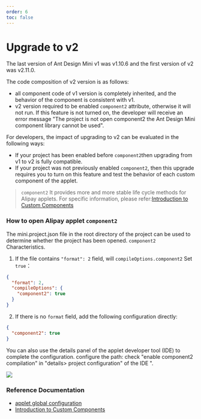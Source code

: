 ```yaml
---
order: 6
toc: false
---
```


# Upgrade to v2

The last version of Ant Design Mini v1 was v1.10.6 and the first version of v2 was v2.11.0.

The code composition of v2 version is as follows:

- all component code of v1 version is completely inherited, and the behavior of the component is consistent with v1.
- v2 version required to be enabled `component2` attribute, otherwise it will not run. If this feature is not turned on, the developer will receive an error message "The project is not open component2 the Ant Design Mini component library cannot be used".

For developers, the impact of upgrading to v2 can be evaluated in the following ways:

- If your project has been enabled before `component2`then upgrading from v1 to v2 is fully compatible.
- If your project was not previously enabled `component2`, then this upgrade requires you to turn on this feature and test the behavior of each custom component of the applet.

> `component2` It provides more and more stable life cycle methods for Alipay applets. For specific information, please refer:[Introduction to Custom Components](https://opendocs.alipay.com/mini/framework/custom-component-overview)

### How to open Alipay applet `component2`

The mini.project.json file in the root directory of the project can be used to determine whether the project has been opened. `component2` Characteristics.

1. If the file contains `"format": 2` field, will `compileOptions.component2` Set `true`：

```json
{
  "format": 2,
  "compileOptions": {
    "component2": true
  }
}
```

2. If there is no `format` field, add the following configuration directly:

```json
{
  "component2": true
}
```

You can also use the details panel of the applet developer tool (IDE) to complete the configuration. configure the path: check "enable component2 compilation" in "details> project configuration" of the IDE ".

![](https://mdn.alipayobjects.com/huamei_384ylk/afts/img/A*MvGAQoOLfUQAAAAAAAAAAAAADk97AQ/original)

### Reference Documentation

- [applet global configuration](https://opendocs.alipay.com/mini/03dbc3)
- [Introduction to Custom Components](https://opendocs.alipay.com/mini/framework/custom-component-overview)

